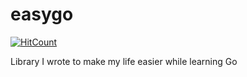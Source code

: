 # easygo

[![HitCount](http://hits.dwyl.io/athdesk/easygo.svg)](http://hits.dwyl.io/athdesk/easygo)


Library I wrote to make my life easier while learning Go
